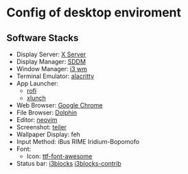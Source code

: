Config of desktop enviroment
===

## Software Stacks
- Display Server: [X Server](https://wiki.archlinux.org/index.php/Xorg)
- Display Manager: [SDDM](https://wiki.archlinux.org/index.php/SDDM)
- Window Manager: [i3 wm](https://i3wm.org/)
- Terminal Emulator: [alacritty](https://github.com/alacritty/alacritty)
- App Launcher:
    - [rofi](https://github.com/davatorium/rofi)
    - [xlunch](http://xlunch.org/)
- Web Browser: [Google Chrome](https://wiki.archlinux.org/index.php/Xorg)
- File Browser: [Dolphin](https://wiki.archlinux.org/index.php/Dolphin)
- Editor: [neovim](https://github.com/neovim/neovim)
- Screenshot: [teiler](https://github.com/carnager/teiler) 
- Wallpaper Display: feh
- Input Method: iBus RIME Iridium-Bopomofo
- Font:
    - Icon: [ttf-font-awesome](https://www.archlinux.org/packages/community/any/ttf-font-awesome/)
- Status bar: [i3blocks](https://vivien.github.io/i3blocks/) [i3blocks-contrib](https://github.com/vivien/i3blocks-contrib)
